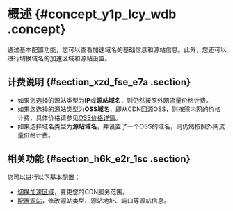 # 概述 {#concept_y1p_lcy_wdb .concept}

通过基本配置功能，您可以查看加速域名的基础信息和源站信息。此外，您还可以进行切换域名的加速区域和源站设置。

## 计费说明 {#section_xzd_fse_e7a .section}

-   如果您选择的源站类型为**IP**或**源站域名**，则仍然按照外网流量价格计费。
-   如果您选择的源站类型为**OSS域名**，即从CDN回源OSS，则按照内网的价格计费，具体价格请参见[OSS价格详情](https://cn.aliyun.com/price/product?spm=a2c4g.11186623.2.6.fZVqlc#/oss/detail)。
-   如果选择域名类型为**源站域名**，并设置了一个OSS的域名，则仍然按照外网流量价格计费。

## 相关功能 {#section_h6k_e2r_1sc .section}

您可以进行以下基本配置：

-   [切换加速区域](cn.zh-CN/域名管理/基本配置/修改基础信息.md#)，变更您的CDN服务范围。
-   [配置源站](cn.zh-CN/域名管理/基本配置/配置源站.md#)，修改源站类型、源站地址、端口等源站信息。

